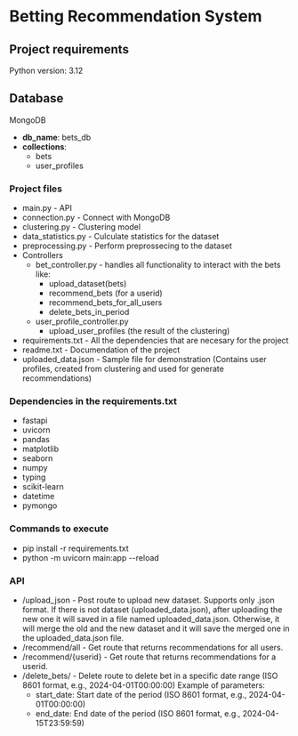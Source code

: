 # Betting Recommendation System
## Project requirements
Python version: 3.12

## Database
MongoDB
- **db_name**: bets_db
- **collections**:
    - bets
    - user_profiles   

### Project files
- main.py - API
- connection.py - Connect with MongoDB
- clustering.py - Clustering model
- data_statistics.py - Culculate statistics for the dataset
- preprocessing.py - Perform preprossecing to the dataset
- Controllers
    - bet_controller.py - handles all functionality to interact with the bets like: 
        - upload_dataset(bets)
        - recommend_bets (for a userid)
        - recommend_bets_for_all_users
        - delete_bets_in_period
    - user_profile_controller.py
        - upload_user_profiles (the result of the clustering)
- requirements.txt - All the dependencies that are necesary for the project
- readme.txt - Documendation of the project
- uploaded_data.json - Sample file for demonstration (Contains user profiles, created from clustering and used for generate recommendations)

### Dependencies in the requirements.txt 
- fastapi
- uvicorn
- pandas
- matplotlib
- seaborn
- numpy
- typing
- scikit-learn
- datetime
- pymongo

### Commands to execute
- pip install -r requirements.txt
- python -m uvicorn main:app --reload

### API 
- /upload_json - Post route to upload new dataset. Supports only .json format.
    If there is not dataset (uploaded_data.json), after uploading the new one it will saved in a file named uploaded_data.json.
    Otherwise, it will merge the old and the new dataset and it will save the merged one in the uploaded_data.json file. 
- /recommend/all - Get route that returns recommendations for all users.
- /recommend/{userid} - Get route that returns recommendations for a userid.
- /delete_bets/ - Delete route to delete bet in a specific date range (ISO 8601 format, e.g., 2024-04-01T00:00:00)
Example of parameters:
    - start_date: Start date of the period (ISO 8601 format, e.g., 2024-04-01T00:00:00)
    - end_date: End date of the period (ISO 8601 format, e.g., 2024-04-15T23:59:59)
